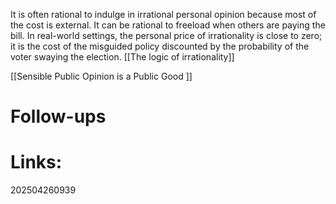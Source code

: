 
It is often rational to indulge in irrational personal opinion because most of the cost is external. It can be rational to freeload when others are paying the bill. In real-world settings, the personal price of irrationality is close to zero; it is the cost of the misguided policy discounted by the probability of the voter swaying the election.  [[The logic of irrationality]]

[[Sensible Public Opinion is a Public Good ]]


# Follow-ups


# Links: 



202504260939
